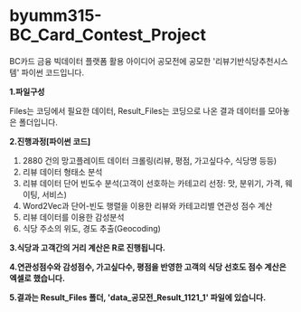 # byumm315-BC_Card_Contest_Project
BC카드 금융 빅데이터 플랫폼 활용 아이디어 공모전에 공모한 '리뷰기반식당추천시스템'  파이썬 코드입니다.

**1.파일구성**

Files는 코딩에서 필요한 데이터, Result_Files는 코딩으로 나온 결과 데이터를 모아놓은 폴더입니다.

**2.진행과정[파이썬 코드]**

1) 2880 건의 망고플레이트 데이터 크롤링(리뷰, 평점, 가고싶다수, 식당명 등등)
2) 리뷰 데이터 형태소 분석
3) 리뷰 데이터 단어 빈도수 분석(고객이 선호하는 카테고리 선정: 맛, 분위기, 가격, 웨이팅, 서비스)
4) Word2Vec과 단어-빈도 행렬을 이용한 리뷰와 카테고리별 연관성 점수 계산
5) 리뷰 데이터를 이용한 감성분석
6) 식당 주소의 위도, 경도 추출(Geocoding)

**3.식당과 고객간의 거리 계산은 R로 진행됩니다.**

**4.연관성점수와 감성점수, 가고싶다수, 평점을 반영한 고객의 식당 선호도 점수 계산은 엑셀로 했습니다.**

**5.결과는 Result_Files 폴더, 'data_공모전_Result_1121_1' 파일에 있습니다.**

